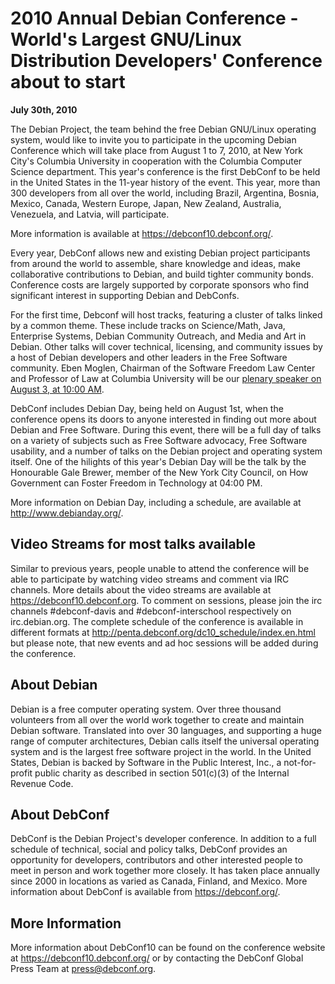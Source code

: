 
2010 Annual Debian Conference - World's Largest GNU/Linux Distribution Developers' Conference about to start
============================================================================================================


**July 30th, 2010**


The Debian Project, the team behind the free Debian GNU/Linux operating
system, would like to invite you to participate in the upcoming Debian
Conference which will take place from August 1 to 7, 2010, at New York
City's Columbia University in cooperation with the Columbia Computer
Science department. This year's conference is the first DebConf to be held
in the United States in the 11-year history of the event. This year, more
than 300 developers from all over the world, including Brazil, Argentina,
Bosnia, Mexico, Canada, Western Europe, Japan, New Zealand, Australia,
Venezuela, and Latvia, will participate.  
  
 More information is
available at <https://debconf10.debconf.org/>.


Every year, DebConf allows new and existing Debian project
participants from around the world to assemble, share knowledge and
ideas, make collaborative contributions to Debian, and build tighter
community bonds. Conference costs are largely supported by corporate
sponsors who find significant interest in supporting Debian and
DebConfs.


For the first time, Debconf will host tracks, featuring a cluster
of talks linked by a common theme. These include tracks on Science/Math,
Java, Enterprise Systems, Debian Community Outreach, and Media and Art in
Debian. Other talks will cover technical, licensing, and community issues
by a host of Debian developers and other leaders in the Free Software
community. Eben Moglen, Chairman of the Software Freedom Law Center and
Professor of Law at Columbia University will be our [plenary
speaker on August 3, at 10:00 AM](http://penta.debconf.org/dc10_schedule/events/641.en.html).


DebConf includes Debian Day, being held on August 1st, when the
conference opens its doors to anyone interested in finding out more
about Debian and Free Software. During this event, there will be a
full day of talks on a variety of subjects such as Free Software
advocacy, Free Software usability, and a number of talks on the Debian
project and operating system itself. One of the hilights of this year's
Debian Day will be the talk by the Honourable Gale Brewer, member
of the New York City Council, on How Government can Foster Freedom in
Technology at 04:00 PM.  
  

More information on Debian Day, including a schedule, are available at
<http://www.debianday.org/>.


Video Streams for most talks available
--------------------------------------


Similar to previous years, people unable to attend the conference will
be able to participate by watching video streams and comment via IRC
channels. More details about the video streams are available at <https://debconf10.debconf.org>. To comment on
sessions, please join the irc channels #debconf-davis and
#debconf-interschool respectively on irc.debian.org.
The complete schedule of the conference is available in different formats at <http://penta.debconf.org/dc10_schedule/index.en.html>
but please note, that new events and ad hoc sessions will be added during
the conference.


About Debian
------------


Debian is a free computer operating system. Over three
thousand volunteers from all over the world work together to create and
maintain Debian software. Translated into over 30 languages, and supporting
a huge range of computer architectures, Debian calls itself the
universal operating system and is the largest free software project
in the world. In the United States, Debian is backed by Software in the
Public Interest, Inc., a not-for-profit public charity as described in
section 501(c)(3) of the Internal Revenue Code.


About DebConf
-------------


DebConf is the Debian Project's developer conference. In addition to a
full schedule of technical, social and policy talks, DebConf provides an
opportunity for developers, contributors and other interested people to
meet in person and work together more closely. It has taken place annually
since 2000 in locations as varied as Canada, Finland, and Mexico. More
information about DebConf is available from <https://debconf.org/>.


More Information
----------------


More information about DebConf10 can be found on the conference website
at <https://debconf10.debconf.org/> or
by contacting the DebConf Global Press Team at press@debconf.org.



